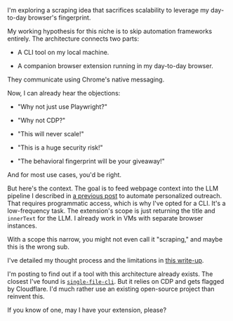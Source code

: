 I'm exploring a scraping idea that sacrifices scalability to leverage my day-to-day browser's fingerprint.

My working hypothesis for this niche is to skip automation frameworks entirely. The architecture connects two parts:

- A CLI tool on my local machine.

- A companion browser extension running in my day-to-day browser.

They communicate using Chrome's native messaging.

Now, I can already hear the objections:

- "Why not just use Playwright?"

- "Why not CDP?"

- "This will never scale!"

- "This is a huge security risk!"

- "The behavioral fingerprint will be your giveaway!"

And for most use cases, you'd be right.

But here's the context. The goal is to feed webpage context into the LLM pipeline I described in [a previous post](https://old.reddit.com/r/SaaS/comments/1msku4e/seeking_a_tool_to_automate_my_10_reply_rate) to automate personalized outreach. That requires programmatic access, which is why I've opted for a CLI. It's a low-frequency task. The extension's scope is just returning the title and `innerText` for the LLM. I already work in VMs with separate browser instances.

With a scope this narrow, you might not even call it "scraping," and maybe this is the wrong sub.

I've detailed my thought process and the limitations in [this write-up](https://github.com/8ta4/see/blob/ab62aef8a880f3b823e2a45833613922e40553fd/DONTREADME.md).

I'm posting to find out if a tool with this architecture already exists. The closest I've found is [`single-file-cli`](https://github.com/gildas-lormeau/single-file-cli). But it relies on CDP and gets flagged by Cloudflare. I'd much rather use an existing open-source project than reinvent this.

If you know of one, may I have your extension, please?
